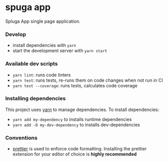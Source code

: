 # spuga app

Spluga App single page application.

### Develop

- install dependencies with `yarn`
- start the development server with `yarn start`

### Available dev scripts

- `yarn lint`: runs code linters
- `yarn test`: runs tests, re-runs them on code changes when not run in CI
- `yarn test --coverage`: runs tests, calculates code coverage

### Installing dependencies

This project uses [yarn](https://yarnpkg.org) to manage dependencies. To install dependencies:

- `yarn add my-dependency` to installs runtime dependencies
- `yarn add -D my-dev-dependency` to installs dev-dependencies

### Conventions

- [prettier](https://github.com/prettier/prettier) is used to enforce code formatting. Installing the prettier extension
  for your editor of choice is **highly recommended**
